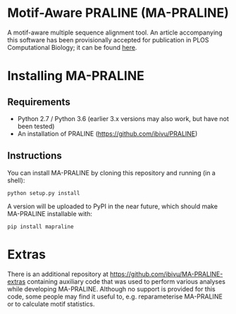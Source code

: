 # Motif-Aware PRALINE (MA-PRALINE)

A motif-aware multiple sequence alignment tool. An article accompanying this software has been provisionally accepted for publication in PLOS Computational Biology; it can be found [here](https://github.com/ibivu/MA-PRALINE-extras/blob/master/article/article.pdf). 

# Installing MA-PRALINE

## Requirements

* Python 2.7 / Python 3.6 (earlier 3.x versions may also work, but have not been tested)
* An installation of PRALINE (https://github.com/ibivu/PRALINE)

## Instructions

You can install MA-PRALINE by cloning this repository and running (in a shell):

`python setup.py install`

A version will be uploaded to PyPI in the near future, which should make
MA-PRALINE installable with:

`pip install mapraline`

# Extras

There is an additional repository at https://github.com/ibivu/MA-PRALINE-extras containing
auxiliary code that was used to perform various analyses while developing MA-PRALINE.
Although no support is provided for this code, some people may find it useful to, e.g.
reparameterise MA-PRALINE or to calculate motif statistics.
